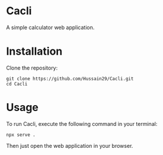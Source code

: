 # Cacli
A simple calculator web application.

# Installation
Clone the repository:
```
git clone https://github.com/Hussain29/Cacli.git
cd Cacli
```

# Usage
To run Cacli, execute the following command in your terminal:

```
npx serve .
```
Then just open the web application in your browser.

